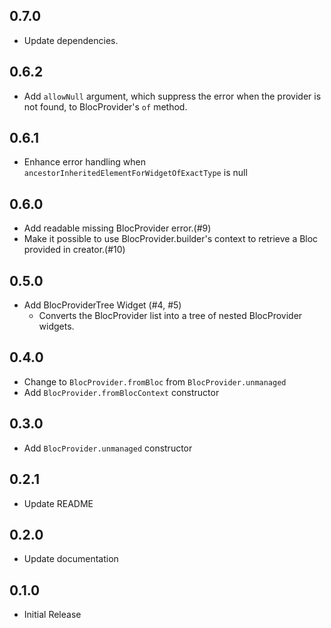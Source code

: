 ## 0.7.0

- Update dependencies.

## 0.6.2

- Add `allowNull` argument, which suppress the error when the provider is not found, to BlocProvider's `of` method.

## 0.6.1

- Enhance error handling when `ancestorInheritedElementForWidgetOfExactType`
is null

## 0.6.0

- Add readable missing BlocProvider error.(#9)
- Make it possible to use BlocProvider.builder's context to retrieve a Bloc provided in creator.(#10)

## 0.5.0

- Add BlocProviderTree Widget (#4, #5)
  - Converts the BlocProvider list into a tree of nested BlocProvider widgets.

## 0.4.0

- Change to `BlocProvider.fromBloc` from `BlocProvider.unmanaged`
- Add `BlocProvider.fromBlocContext` constructor

## 0.3.0

- Add `BlocProvider.unmanaged` constructor

## 0.2.1

- Update README


## 0.2.0

- Update documentation

## 0.1.0

- Initial Release